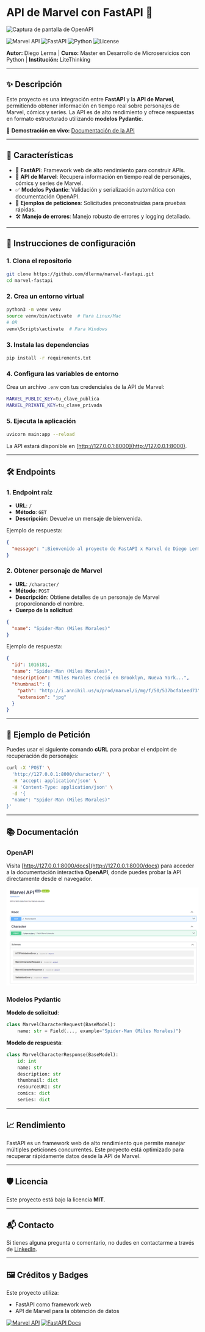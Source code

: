 # API de Marvel con FastAPI 🚀

![Captura de pantalla de OpenAPI]([assets/ss.png](https://img.goodfon.com/original/2560x1440/1/b4/marvel-logo-logotip-krasnyy.jpg))

![Marvel API](https://img.shields.io/badge/Marvel%20API-Integración-red?logo=marvel&style=for-the-badge)
![FastAPI](https://img.shields.io/badge/FastAPI-Framework-009688?logo=fastapi&style=for-the-badge)
![Python](https://img.shields.io/badge/Python-3.9-blue?logo=python&style=for-the-badge)
![License](https://img.shields.io/badge/Licencia-MIT-green?style=for-the-badge)

**Autor:** Diego Lerma | **Curso:** Master en Desarrollo de Microservicios con Python | **Institución:** LiteThinking

---

## ✨ Descripción

Este proyecto es una integración entre **FastAPI** y la **API de Marvel**, permitiendo obtener información en tiempo real sobre personajes de Marvel, cómics y series. La API es de alto rendimiento y ofrece respuestas en formato estructurado utilizando **modelos Pydantic**.

🔗 **Demostración en vivo:** [Documentación de la API](http://127.0.0.1:8000/docs)

---

## 📜 Características

- 🚀 **FastAPI**: Framework web de alto rendimiento para construir APIs.
- 🦸 **API de Marvel**: Recupera información en tiempo real de personajes, cómics y series de Marvel.
- ✅ **Modelos Pydantic**: Validación y serialización automática con documentación OpenAPI.
- 📝 **Ejemplos de peticiones**: Solicitudes preconstruidas para pruebas rápidas.
- 🛠 **Manejo de errores**: Manejo robusto de errores y logging detallado.

---

## 🔧 Instrucciones de configuración

### 1. Clona el repositorio

```bash
git clone https://github.com/dlerma/marvel-fastapi.git
cd marvel-fastapi
```

### 2. Crea un entorno virtual

```bash
python3 -m venv venv
source venv/bin/activate  # Para Linux/Mac
# OR
venv\Scripts\activate  # Para Windows
```

### 3. Instala las dependencias

```bash
pip install -r requirements.txt
```

### 4. Configura las variables de entorno

Crea un archivo `.env` con tus credenciales de la API de Marvel:

```bash
MARVEL_PUBLIC_KEY=tu_clave_publica
MARVEL_PRIVATE_KEY=tu_clave_privada
```

### 5. Ejecuta la aplicación

```bash
uvicorn main:app --reload
```

La API estará disponible en [http://127.0.0.1:8000](http://127.0.0.1:8000).

---

## 🛠 Endpoints

### **1. Endpoint raíz**

- **URL**: `/`
- **Método**: `GET`
- **Descripción**: Devuelve un mensaje de bienvenida.

Ejemplo de respuesta:

```json
{
  "message": "¡Bienvenido al proyecto de FastAPI x Marvel de Diego Lerma para LiteThinking!"
}
```

### **2. Obtener personaje de Marvel**

- **URL**: `/character/`
- **Método**: `POST`
- **Descripción**: Obtiene detalles de un personaje de Marvel proporcionando el nombre.
- **Cuerpo de la solicitud**:

```json
{
  "name": "Spider-Man (Miles Morales)"
}
```

Ejemplo de respuesta:

```json
{
  "id": 1016181,
  "name": "Spider-Man (Miles Morales)",
  "description": "Miles Morales creció en Brooklyn, Nueva York...",
  "thumbnail": {
    "path": "http://i.annihil.us/u/prod/marvel/i/mg/f/50/537bcfa1eed73",
    "extension": "jpg"
  }
}
```

---

## 📜 Ejemplo de Petición

Puedes usar el siguiente comando **cURL** para probar el endpoint de recuperación de personajes:

```bash
curl -X 'POST' \
  'http://127.0.0.1:8000/character/' \
  -H 'accept: application/json' \
  -H 'Content-Type: application/json' \
  -d '{
  "name": "Spider-Man (Miles Morales)"
}'
```

---

## 📚 Documentación

### OpenAPI

Visita [http://127.0.0.1:8000/docs](http://127.0.0.1:8000/docs) para acceder a la documentación interactiva **OpenAPI**, donde puedes probar la API directamente desde el navegador.

![Captura de pantalla de OpenAPI](assets/ss.png)

### Modelos Pydantic

**Modelo de solicitud**:

```python
class MarvelCharacterRequest(BaseModel):
    name: str = Field(..., example="Spider-Man (Miles Morales)")
```

**Modelo de respuesta**:

```python
class MarvelCharacterResponse(BaseModel):
    id: int
    name: str
    description: str
    thumbnail: dict
    resourceURI: str
    comics: dict
    series: dict
```

---

## 📈 Rendimiento

FastAPI es un framework web de alto rendimiento que permite manejar múltiples peticiones concurrentes. Este proyecto está optimizado para recuperar rápidamente datos desde la API de Marvel.

---

## 🛡 Licencia

Este proyecto está bajo la licencia **MIT**.

---

## 📬 Contacto

Si tienes alguna pregunta o comentario, no dudes en contactarme a través de [LinkedIn](https://www.linkedin.com/in/diego-lerma).

---

## 🖼 Créditos y Badges

Este proyecto utiliza:

- FastAPI como framework web
- API de Marvel para la obtención de datos

[![Marvel API](https://img.shields.io/badge/Marvel%20API-Documentación-red)](https://developer.marvel.com/documentation/getting_started)
[![FastAPI Docs](https://img.shields.io/badge/FastAPI-Documentación-green)](https://fastapi.tiangolo.com/)
